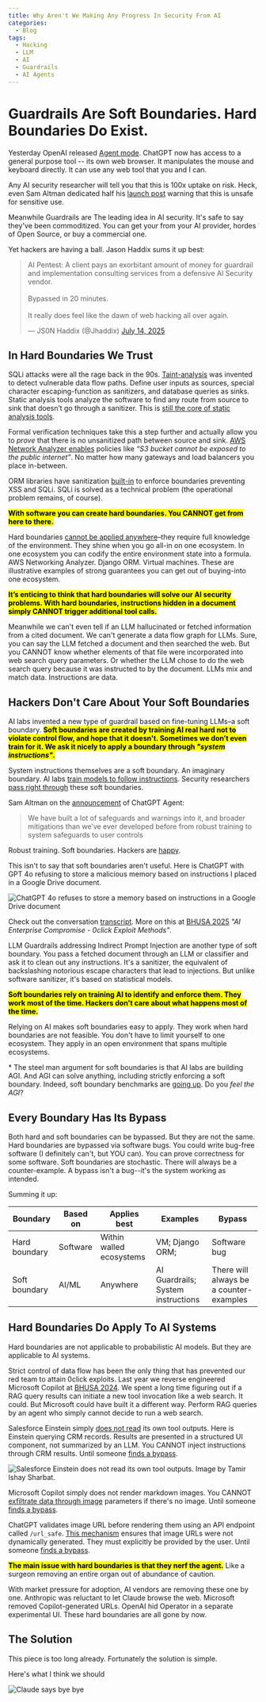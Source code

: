 ```yaml
---
title: Why Aren't We Making Any Progress In Security From AI
categories:
  - Blog
tags:
  - Hacking
  - LLM
  - AI
  - Guardrails
  - AI Agents
---
```


# Guardrails Are Soft Boundaries. Hard Boundaries Do Exist.

Yesterday OpenAI released [Agent mode](https://openai.com/index/introducing-chatgpt-agent/).
ChatGPT now has access to a general purpose tool -- its own web browser.
It manipulates the mouse and keyboard directly. 
It can use any web tool that you and I can.

Any AI security researcher will tell you that this is 100x uptake on risk.
Heck, even Sam Altman dedicated half his [launch post](https://x.com/sama/status/1945900345378697650) warning that this is unsafe for sensitive use.

Meanwhile Guardrails are The leading idea in AI security. 
It's safe to say they've been commoditized.
You can get your from your AI provider, hordes of Open Source, or buy a commercial one.

Yet hackers are having a ball. 
Jason Haddix sums it up best:

<blockquote class="twitter-tweet"><p lang="en" dir="ltr">AI Pentest: A client pays an exorbitant amount of money for guardrail and implementation consulting services from a defensive AI Security vendor. <br><br>Bypassed in 20 minutes.<br><br>It really does feel like the dawn of web hacking all over again.</p>&mdash; JS0N Haddix (@Jhaddix) <a href="https://twitter.com/Jhaddix/status/1944835174878859680?ref_src=twsrc%5Etfw">July 14, 2025</a></blockquote> <script async src="https://platform.twitter.com/widgets.js" charset="utf-8"></script>

## In Hard Boundaries We Trust

SQLi attacks were all the rage back in the 90s. 
[Taint-analysis](https://en.wikipedia.org/wiki/Taint_checking) was invented to detect vulnerable data flow paths. 
Define user inputs as sources, special character escaping-function as sanitizers, and database queries as sinks. 
Static analysis tools analyze the software to find any route from source to sink that doesn’t go through a sanitizer. 
This is [still the core of static analysis tools](https://codeql.github.com/docs/writing-codeql-queries/creating-path-queries/). 

Formal verification techniques take this a step further and actually allow you to *prove* that there is no unsanitized path between source and sink. 
[AWS Network Analyzer enables](https://aws.amazon.com/blogs/aws/new-amazon-vpc-network-access-analyzer/) policies like _“S3 bucket cannot be exposed to the public internet”_.
No matter how many gateways and load balancers you place in-between.

ORM libraries have sanitization [built-in](https://docs.djangoproject.com/en/5.2/topics/security/) to enforce boundaries preventing XSS and SQLi.
SQLi is solved as a technical problem (the operational problem remains, of course).

<mark>**With software you can create hard boundaries. 
You CANNOT get from here to there.**</mark>

Hard boundaries [cannot be applied anywhere](https://www.darkreading.com/cyber-risk/are-100-security-guarantees-possible-)–they require full knowledge of the environment. 
They shine when you go all-in on one ecosystem. 
In one ecosystem you can codify the entire environment state into a formula. 
AWS Networking Analyzer. 
Django ORM. 
Virtual machines.
These are illustrative examples of strong guarantees you can get out of buying-into one ecosystem.

<mark>**It’s enticing to think that hard boundaries will solve our AI security problems. 
With hard boundaries, instructions hidden in a document simply CANNOT trigger additional tool calls.**</mark>

Meanwhile we can't even tell if an LLM hallucinated or fetched information from a cited document.
We can't generate a data flow graph for LLMs.
Sure, you can say the LLM fetched a document and then searched the web. 
But you CANNOT know whether elements of that file were incorporated into web search query parameters. 
Or whether the LLM chose to do the web search query because it was instructed to by the document. 
LLMs mix and match data. 
Instructions are data.

## Hackers Don't Care About Your Soft Boundaries

AI labs invented a new type of guardrail based on fine-tuning LLMs–a soft boundary. 
<mark>**Soft boundaries are created by training AI real hard not to violate control flow, and hope that it doesn't. 
Sometimes we don’t even train for it. 
We ask it nicely to apply a boundary through _"system instructions"_.**</mark>

System instructions themselves are a soft boundary.
An imaginary boundary. 
AI labs [train models to follow instructions](https://openai.com/index/the-instruction-hierarchy/). 
Security researchers [pass right through](https://embracethered.com/blog/posts/2024/chatgpt-gpt-4o-mini-instruction-hierarchie-bypasses/) these soft boundaries.

Sam Altman on the [announcement](https://x.com/sama/status/1945900345378697650) of ChatGPT Agent:

> We have built a lot of safeguards and warnings into it, and broader mitigations than we’ve ever developed before from robust training to system safeguards to user controls

Robust training.
Soft boundaries.
Hackers are [happy](https://embracethered.com/blog/posts/2025/chatgpt-operator-prompt-injection-exploits/).

This isn't to say that soft boundaries aren't useful.
Here is ChatGPT with GPT 4o refusing to store a malicious memory based on instructions I placed in a Google Drive document.

![ChatGPT 4o refuses to store a memory based on instructions in a Google Drive document](/assets/images/2025-07-18-data-flow-controls-wont-save-us/chatgpt_memory_refusal.png)

Check out the conversation [transcript](https://chatgpt.com/share/e/687a40e8-25bc-8002-ba2a-b86b4727c1f0).
More on this at [BHUSA 2025](https://www.blackhat.com/us-25/briefings/schedule/index.html#ai-enterprise-compromise---0click-exploit-methods-46442) _"AI Enterprise Compromise - 0click Exploit Methods"_.

LLM Guardrails addressing Indirect Prompt Injection are another type of soft boundary. 
You pass a fetched document through an LLM or classifier and ask it to clean out any instructions. 
It's a sanitizer, the equivalent of backslashing notorious escape characters that lead to injections. 
But unlike software sanitizer, it's based on statistical models. 

<mark>**Soft boundaries rely on training AI to identify and enforce them. 
They work most of the time. 
Hackers don't care about what happens most of the time.**</mark>

Relying on AI makes soft boundaries easy to apply.
They work when hard boundaries are not feasible.
You don't have to limit yourself to one ecosystem. 
They apply in an open environment that spans multiple ecosystems.

\* The steel man argument for soft boundaries is that AI labs are building AGI. 
And AGI can solve anything, including strictly enforcing a soft boundary.
Indeed, soft boundary benchmarks are [going up](https://arxiv.org/abs/2312.14197).
Do you _feel the AGI_?

## Every Boundary Has Its Bypass

Both hard and soft boundaries can be bypassed.
But they are not the same.
Hard boundaries are bypassed via software bugs.
You could write bug-free software (I definitely can't, but YOU can). 
You can prove correctness for some software.
Soft boundaries are stochastic.
There will always be a counter-example.
A bypass isn't a bug--it's the system working as intended.

Summing it up:

| Boundary | Based on | Applies best | Examples | Bypass |
|--|--|--|--|--|
| Hard boundary | Software | Within walled ecosystems | VM; Django ORM; | Software bug |
| Soft boundary | AI/ML | Anywhere | AI Guardrails; System instructions | There will always be a counter-examples |

## Hard Boundaries Do Apply To AI Systems

Hard boundaries are not applicable to probabilistic AI models.
But they are applicable to AI systems.

Strict control of data flow has been the only thing that has prevented our red team to attain 0click exploits.
Last year we reverse engineered Microsoft Copilot at [BHUSA 2024](https://www.youtube.com/watch?v=FH6P288i2PE).
We spent a long time figuring out if a RAG query results can initiate a new tool invocation like a web search. 
It could. 
But Microsoft could have built it a different way.
Perform RAG queries by an agent who simply cannot decide to run a web search. 

Salesforce Einstein simply [does not read](https://labs.zenity.io/p/inside-salesforce-einstein-a-technical-background) its own tool outputs.
Here is Einstein querying CRM records.
Results are presented in a structured UI component, not summarized by an LLM.
You CANNOT inject instructions through CRM results.
Until someone [finds a bypass](https://www.blackhat.com/us-25/briefings/schedule/index.html#ai-enterprise-compromise---0click-exploit-methods-46442).

![Salesforce Einstein does not read its own tool outputs. Image by Tamir Ishay Sharbat.](/assets/images/2025-07-18-data-flow-controls-wont-save-us/salesforce_crm_result.png)

Microsoft Copilot simply does not render markdown images.
You CANNOT [exfiltrate data through image](https://atlas.mitre.org/techniques/AML.T0077) parameters if there's no image. 
Until someone [finds a bypass](https://labs.zenity.io/p/echoleak-a-reminder-that-ai-agent-risks-are-here-to-stay-3cf3).

ChatGPT validates image URL before rendering them using an API endpoint called `/url_safe`.
[This mechanism](https://embracethered.com/blog/posts/2023/openai-data-exfiltration-first-mitigations-implemented/) ensures that image URLs were not dynamically generated.
They must explicitly be provided by the user.
Until someone [finds a bypass](https://youtu.be/84NVG1c5LRI?si=6sxgefcXoKQAZuC6&t=808).

<mark>**The main issue with hard boundaries is that they nerf the agent.**</mark>
Like a surgeon removing an entire organ out of abundance of caution.

With market pressure for adoption, AI vendors are removing these one by one.
Anthropic was reluctant to let Claude browse the web.
Microsoft removed Copilot-generated URLs.
OpenAI hid Operator in a separate experimental UI.
These hard boundaries are all gone by now.

## The Solution

This piece is too long already.
Fortunately the solution is simple.

Here's what I think we should

![Claude says bye bye](/assets/images/2025-07-18-data-flow-controls-wont-save-us/claude_refusal.png)
